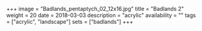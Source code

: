 +++
image = "Badlands_pentaptych_02_12x16.jpg"
title = "Badlands 2"
weight = 20
date = 2018-03-03
description = "acrylic"
availability = ""
tags = ["acrylic", "landscape"]
sets = ["badlands"]
+++